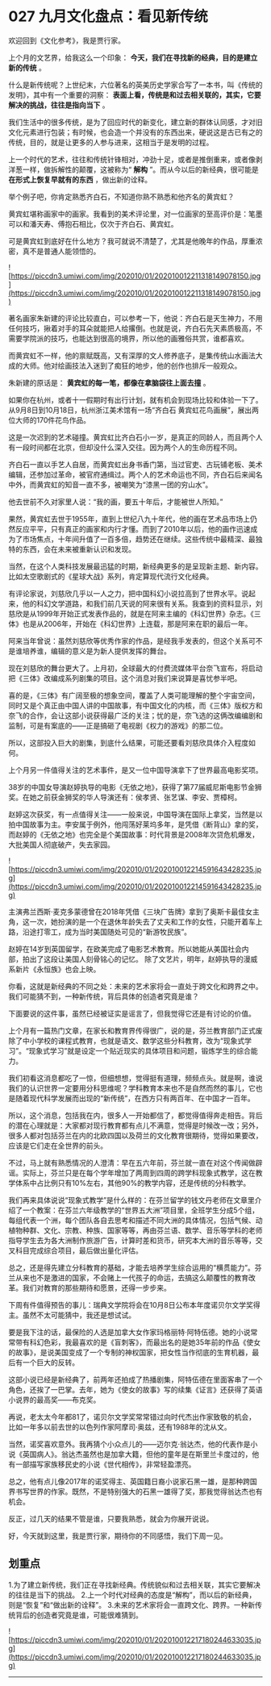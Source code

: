 # 027 九月文化盘点：看见新传统

欢迎回到《文化参考》，我是贾行家。

上个月的文艺界，给我这么一个印象： **今天，我们在寻找新的经典，目的是建立新的传统** 。

什么是新传统呢？上世纪末，六位著名的英美历史学家合写了一本书，叫《传统的发明》，其中有一个重要的洞察： **表面上看，传统是和过去相关联的，其实，它要解决的挑战，往往是指向当下** 。

我们生活中的很多传统，是为了回应时代的新变化，建立新的群体认同感，才对旧文化元素进行包装；有时候，也会造一个并没有的东西出来，硬说这是古已有之的传统，目的，就是让更多的人参与进来，这相当于是发明的过程。

上一个时代的艺术，往往和传统针锋相对，冲劲十足，或者是推倒重来，或者像剥洋葱一样，做拆解性的颠覆，这被称为“ **解构** ”。而从今以后的新经典，很可能是 **在形式上恢复早就有的东西** ，做出新的诠释。

举个例子吧，你肯定熟悉齐白石，不知道你熟不熟悉和他齐名的黄宾虹？

黄宾虹堪称画家中的画家。我看到的美术评论里，对一位画家的至高评价是：笔墨可以和潘天寿、傅抱石相比，仅次于齐白石、黄宾虹。

可是黄宾虹到底好在什么地方？我可就说不清楚了，尤其是他晚年的作品，厚重浓密，真不是普通人能领悟的。

![https://piccdn3.umiwi.com/img/202010/01/202010012211318149078150.jpg](https://piccdn3.umiwi.com/img/202010/01/202010012211318149078150.jpg)

著名画家朱新建的评论比较直白，可以参考一下，他说：齐白石是天生神力，不用任何技巧，揪着对手的耳朵就能把人给撂倒。也就是说，齐白石先天素质极高，不需要学院派的技巧，也能达到很高的境界，所以他的画雅俗共赏，谁都喜欢。

而黄宾虹不一样，他的禀赋既高，又有深厚的文人修养底子，是集传统山水画法大成的大师。他对绘画技法入迷到了痴狂的地步，他的创作也排斥一般观众。

朱新建的原话是： **黄宾虹的每一笔，都像在拿脑袋往上面去撞** 。

如果你在杭州，或者十一假期时有出行计划，就有机会到现场比较和体验一下了。从9月8日到10月18日，杭州浙江美术馆有一场“齐白石 黄宾虹花鸟画展”，展出两位大师的170件花鸟作品。

这是一次迟到的艺术碰撞。黄宾虹比齐白石小一岁，是真正的同龄人，而且两个人有一段时间都在北京，但却没什么深入交往。因为两个人的生命历程不同。

齐白石一直以手艺人自居，而黄宾虹出身书香门第，当过官吏、古玩铺老板、美术编辑，还参加过革命，被官府通缉过。两个人的艺术命运也不同，齐白石后来闻名中外，而黄宾虹的知音一直不多，被嘲笑为“漆黑一团的穷山水”。

他去世前不久对家里人说：“我的画，要五十年后，才能被世人所知。”

果然，黄宾虹去世于1955年，直到上世纪八九十年代，他的画在艺术品市场上仍然反应平平，只有真正的画家和内行才懂。而到了2010年以后，他的画作迅速成为了市场焦点，十年间升值了一百多倍，趋势还在继续。这些传统中最精深、最独特的东西，会在未来被重新认识和发现。

当然，在这个人类科技发展最迅猛的时期，新经典更多的是呈现新主题、新内容。比如太空歌剧式的《星球大战》系列，肯定算现代流行文化经典。

有评论家说，刘慈欣几乎以一人之力，把中国科幻小说拉高到了世界水平。说起来，他的科幻文学道路，和我们前几天说的阿来很有关系。我查到的资料显示，刘慈欣是从1999年开始正式发表作品的，就是在阿来主编的《科幻世界》杂志。《三体》也是从2006年，开始在《科幻世界》上连载，那是阿来在职的最后一年。

阿来当年曾说：虽然刘慈欣等优秀作家的作品，是经我手发表的，但这个关系可不是谁培养谁，编辑的意义是为新人提供发挥的舞台。

现在刘慈欣的舞台更大了。上月初，全球最大的付费流媒体平台奈飞宣布，将启动把《三体》改编成系列剧集的项目。这个消息对我们来说算是喜忧参半吧。

喜的是，《三体》有广阔至极的想象空间，覆盖了人类可能理解的整个宇宙空间，同时又是个真正由中国人讲的中国故事，有中国文化的内核，而《三体》版权方和奈飞的合作，会让这部小说获得最广泛的关注；忧的是，奈飞选的这俩改编编剧和监制，可是有案底的——正是搞砸了电视剧《权力的游戏》的那二位。

所以，这部投入巨大的剧集，到底什么结果，可能还要看刘慈欣具体介入程度如何。

上个月另一件值得关注的艺术事件，是又一位中国导演拿下了世界最高电影奖项。

38岁的中国女导演赵婷执导的电影《无依之地》，获得了第77届威尼斯电影节金狮奖。在她之前获金狮奖的华人导演还有：侯孝贤、张艺谋、李安、贾樟柯。

赵婷这次获奖，有一点值得关注——一般来说，中国导演在国际上拿奖，当然是以拍中国故事为主。李安属于例外，他闯荡好莱坞多年，是凭借《断背山》拿的奖，而赵婷的《无依之地》也完全是个美国故事：时代背景是2008年次贷危机爆发，大批美国人彻底破产，失去家园。

![https://piccdn3.umiwi.com/img/202010/01/202010012214591643428235.jpg](https://piccdn3.umiwi.com/img/202010/01/202010012214591643428235.jpg)

主演弗兰西斯·麦克多蒙德曾在2018年凭借《三块广告牌》拿到了奥斯卡最佳女主角，这一次，她扮演的是一个在退休年龄失去了丈夫和工作的女性，只能开着车上路，沿途打零工，成为当时美国随处可见的“新游牧民族”。

赵婷在14岁到英国留学，在欧美完成了电影艺术教育。所以她能从美国社会内部，拍出了这段让美国人刻骨铭心的记忆。 除了文艺片，明年，赵婷执导的漫威系新片《永恒族》也会上映。

你看，这就是新经典的不同之处：未来的艺术家将会一直处于跨文化和跨界之中。我们可能猜不到，一种新传统，背后具体的创造者究竟是谁？

下面要说的这件事，虽然已经被证实是谣言了，但我觉得它还是有讨论的价值。

上个月有一篇热门文章，在家长和教育界传得很广，说的是，芬兰教育部门正式废除了中小学校的课程式教育，也就是语文、数学这些分科教育，改为“现象式学习”。“现象式学习”就是设定一个贴近现实的具体项目和问题，锻炼学生的综合能力。

我们初看这消息都吃了一惊，但细想想，觉得挺有道理，频频点头。就是啊，谁说我们的认识世界一定要用分科思维呢？学科教育本来也不是自然而然的事儿，它也是随着现代科学发展而出现的“新传统”，在西方只有两百年、在中国才一百年。

所以，这个消息，包括我在内，很多人一开始都信了，都觉得值得奔走相告。背后的潜在心理就是：大家都对现行教育都有点儿不满意，觉得是时候改一改；另外，很多人都对包括芬兰在内的北欧四国以及荷兰的文化教育很期待，觉得如果要改，应该是它们走在全世界的前头。

不过，马上就有熟悉情况的人澄清：早在五六年前，芬兰就一直在对这个传闻做辟谣。实际上，芬兰只是在每个学年增加了两周到四周的跨学科现象式教学，这在教学体系中占比例只有10%左右，其他90%的教学内容，还是传统的分科教学。

我们再来具体说说“现象式教学”是什么样的：在芬兰留学的钱文丹老师在文章里介绍了一个教案：在芬兰六年级教学的“世界五大洲”项目里，全班学生分成5个组，每组代表一个洲，每个团队各自去思考和描述不同大洲的具体情况，包括气候、动植物种群、文化、宗教、种族、国家等等，再由芬兰语、数学、音乐等学科的老师指导学生去为各大洲制作旅游广告，计算时差和货币，研究本大洲的音乐等等，交叉科目完成综合项目，最后做出量化评估。

总之，还是得先建立分科教育的基础，才能去培养学生综合运用的“横贯能力”。芬兰从来也不是激进的国家，不会赌上一代孩子的命运，去搞这么颠覆性的教育改革。我们对教育的那些期待和愿景，还得一步步来。

下周有件值得预告的事儿：瑞典文学院将会在10月8日公布本年度诺贝尔文学奖得主。虽然不太可能猜中，我还是想试试。

要是我下注的话，最保险的人选是加拿大女作家玛格丽特·阿特伍德。她的小说常常带有科幻色彩，我最喜欢的是《盲刺客》，而最出名的是她35年前的作品《使女的故事》，是说美国变成了一个专制的神权国家，把女性当作彻底的生育机器，最后有一个巨大的反转。

这部小说已经是新经典了，前两年还拍成了热播剧集，阿特伍德在里面客串了一个角色，还挨了一巴掌。去年，她为《使女的故事》写的续集《证言》还获得了英语小说界的最高奖——布克奖。

再说，老太太今年都81了，诺贝尔文学奖常常错过向时代杰出作家致敬的机会，比如一年多以前去世的以色列作家阿摩司·奥兹，还有1988年的沈从文。

当然，诺奖喜欢意外。我再猜个小众点儿的——迈尔克·翁达杰，他的代表作是小说《英国病人》。翁达杰虽然也是加拿大籍，但他的童年是在斯里兰卡度过的，他有一部描写家族移民史的小说《世代相传》，非常轻盈漂亮。

总之，他有点儿像2017年的诺奖得主、英国籍日裔小说家石黑一雄，是那种跨国界书写世界的作家。既然，不是特别强大的石黑一雄得了奖，那我觉得翁达杰也有机会。

反正，过几天的结果不管是谁，只要我熟悉，就会为你展开说说。

好，今天就到这里，我是贾行家，期待你的不同感悟，我们下周一见。

## 划重点

1.为了建立新传统，我们正在寻找新经典。传统貌似和过去相关联，其实它要解决的往往是当下的挑战。
2.上一个时代对经典的态度是“解构”，而以后的新经典，则是“恢复”和“做出新的诠释”。
3.未来的艺术家将会一直跨文化、跨界。一种新传统背后的创造者究竟是谁，可能很难猜到。

![https://piccdn3.umiwi.com/img/202010/01/202010012217180244633035.jpg](https://piccdn3.umiwi.com/img/202010/01/202010012217180244633035.jpg)

---
